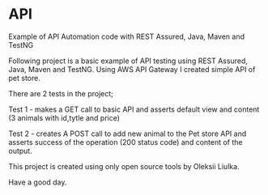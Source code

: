 # API
Example of API Automation code with REST Assured, Java, Maven and TestNG

Following project is a basic example of API testing using REST Assured, Java, Maven and TestNG.
Using AWS API Gateway I created simple API of pet store.

There are 2 tests in the project;

Test 1 - makes a GET call to basic API and asserts default view and content (3 animals with id,tytle and price)	

Test 2 - creates A POST call to add new animal to the Pet store API and asserts success of the operation (200 status code) 
          and content of the output.
          
This project is created using only open source tools by Oleksii Liulka.

Have a good day.
